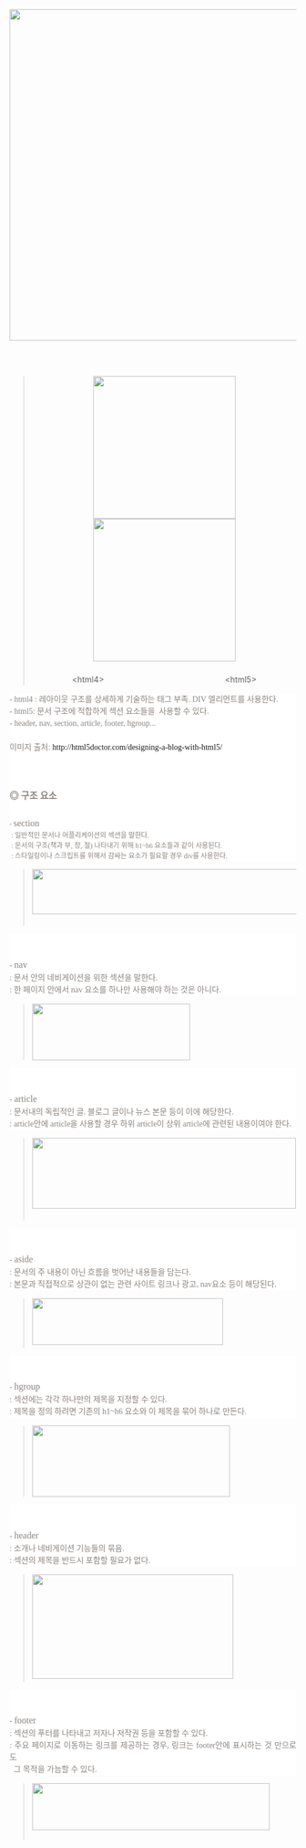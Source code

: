 <p><img id="se_object_1512707961821" src="http://blogfiles.naver.net/20161013_179/violetfoam_1476342013351G5XVr_JPEG/%BB%E7%C0%CC%C6%AE%B7%B9%C0%CC%BE%C6%BF%F4%B1%B8%C1%B6%BA%D0%BC%AE.jpg" class="__se_object" s_type="attachment" s_subtype="photo" style="width: 550px; height: 581px; border-color: rgb(0, 0, 0); rwidth:550px; rheight:581px;" width="550" height="581" imgqe="true" jsonvalue="%7B%7D" rwidth="550px" rheight="581px" sqeid="QE_151270791699197536">&nbsp;</p><p><br></p><blockquote class="se2_quote3"><div style="line-height: 1.5; text-align: center;"><img src="http://postfiles15.naver.net/20110325_110/kkogom_1301048422865vNUIE_GIF/html5-before1.gif?type=w2" width="250" height="250" id="20110325_110/kkogom_1301048422865vNUIE_GIF/html5-before1.gif" alt="" class="_photoImage" style="border: none rgb(0, 0, 0); cursor: pointer;"><img src="http://postfiles14.naver.net/20110325_61/kkogom_1301048422761eW6h5_GIF/html5-after1.gif?type=w2" width="250" height="250" id="20110325_61/kkogom_1301048422761eW6h5_GIF/html5-after1.gif" alt="" class="_photoImage" style="border: none rgb(0, 0, 0); cursor: pointer;" sqeid="QE_15127079207038272"></div><div style="line-height: 1.5; text-align: center;"><br></div><div style="line-height: 1.5; text-align: center;">&lt;html4&gt; &nbsp; &nbsp; &nbsp; &nbsp; &nbsp; &nbsp; &nbsp; &nbsp; &nbsp; &nbsp; &nbsp; &nbsp; &nbsp; &nbsp; &nbsp; &nbsp; &nbsp; &nbsp; &nbsp; &nbsp; &nbsp; &nbsp; &nbsp; &nbsp; &nbsp; &nbsp; &nbsp;&lt;html5&gt;</div></blockquote><div style="line-height: 1.5; color: rgb(138, 131, 126); font-family: 돋움; background-color: rgb(255, 255, 255);">- html4 : 레아이웃 구조를 상세하게 기술하는 태그 부족. DIV 엘리먼트를 사용한다.</div><div style="line-height: 1.5; color: rgb(138, 131, 126); font-family: 돋움; background-color: rgb(255, 255, 255);">- html5: 문서 구조에 적합하게 섹션 요소들을 &nbsp;사용할 수 있다.</div><div style="line-height: 1.5; color: rgb(138, 131, 126); font-family: 돋움; background-color: rgb(255, 255, 255);">- header,&nbsp;nav,&nbsp;section,&nbsp;article,&nbsp;footer,&nbsp;hgroup...<span style="font-size: 10pt;"></span></div><div style="line-height: 1.5; color: rgb(138, 131, 126); font-family: 돋움; background-color: rgb(255, 255, 255);"><br></div><div style="line-height: 1.5; color: rgb(138, 131, 126); font-family: 돋움; background-color: rgb(255, 255, 255);">이미지 출처:&nbsp;<a target="_blank" class="con_link" href="http://html5doctor.com/designing-a-blog-with-html5/" style="text-decoration: none; word-wrap: break-word;">http://html5doctor.com/designing-a-blog-with-html5/</a></div><div style="line-height: 1.5; color: rgb(138, 131, 126); font-family: 돋움; background-color: rgb(255, 255, 255);"><br></div><div style="line-height: 1.5; color: rgb(138, 131, 126); font-family: 돋움; background-color: rgb(255, 255, 255);"><br></div><div style="line-height: 1.5; color: rgb(138, 131, 126); font-family: 돋움; background-color: rgb(255, 255, 255);"><br></div><div style="line-height: 1.5; color: rgb(138, 131, 126); font-family: 돋움; background-color: rgb(255, 255, 255);"><b><span style="font-size: 12pt;">◎ 구조 요소</span></b></div><div style="line-height: 1.5; color: rgb(138, 131, 126); font-family: 돋움; background-color: rgb(255, 255, 255);"><b><span style="font-size: 12pt;"><br></span></b></div><div style="line-height: 1.5; color: rgb(138, 131, 126); font-family: 돋움; background-color: rgb(255, 255, 255);"><span style="font-size: 9pt;">-&nbsp;<span style="font-family: verdana; font-size: 12pt;">section</span></span></div><div style="line-height: 1.5; color: rgb(138, 131, 126); font-family: 돋움; background-color: rgb(255, 255, 255);"><span style="font-size: 9pt;">&nbsp;: 일반적인 문서나 어플리케이션의 섹션을 말한다.</span></div><div style="line-height: 1.5; color: rgb(138, 131, 126); font-family: 돋움; background-color: rgb(255, 255, 255);"><span style="font-size: 9pt;">&nbsp;: 문서의 구조(책과 부, 장, 절) 나타내기 위해 h1~h6 요소들과 같이 사용된다.</span></div><div style="line-height: 1.5; color: rgb(138, 131, 126); font-family: 돋움; background-color: rgb(255, 255, 255);"><span style="font-size: 9pt;">&nbsp;: 스타일링이나 스크립트를 위해서 감싸는 요소가 필요할 경우 div를 사용한다.</span></div><blockquote class="se2_quote3"><div style="line-height: 1.5; text-align: left;"><img src="http://postfiles6.naver.net/20110325_197/kkogom_1301048785294bQcIT_JPEG/01.jpg?type=w2" width="474" height="79" id="20110325_197/kkogom_1301048785294bQcIT_JPEG/01.jpg" alt="" class="_photoImage" style="border: none rgb(0, 0, 0); cursor: pointer;" sqeid="QE_151270792897245334">&nbsp;</div></blockquote><div style="line-height: 1.5; color: rgb(138, 131, 126); font-family: 돋움; text-align: justify; background-color: rgb(255, 255, 255);"><br></div><div style="line-height: 1.5; color: rgb(138, 131, 126); font-family: 돋움; text-align: justify; background-color: rgb(255, 255, 255);"><br></div><div style="line-height: 1.5; color: rgb(138, 131, 126); font-family: 돋움; text-align: justify; background-color: rgb(255, 255, 255);">-&nbsp;<span style="font-family: verdana; font-size: 12pt;">nav</span></div><div style="line-height: 1.5; color: rgb(138, 131, 126); font-family: 돋움; text-align: justify; background-color: rgb(255, 255, 255);">: 문서 안의 네비게이션을 위한 섹션을 말한다.</div><div style="line-height: 1.5; color: rgb(138, 131, 126); font-family: 돋움; text-align: justify; background-color: rgb(255, 255, 255);">: 한 페이지 안에서 nav 요소를 하나만 사용해야 하는 것은 아니다.</div><blockquote class="se2_quote3"><div style="line-height: 1.5;"><img src="http://postfiles15.naver.net/20110325_222/kkogom_13010496937478ycr2_JPEG/02.jpg?type=w2" width="277" height="99" id="20110325_222/kkogom_13010496937478ycr2_JPEG/02.jpg" alt="" class="_photoImage" style="border: none; cursor: pointer;"></div></blockquote><div style="line-height: 1.5; color: rgb(138, 131, 126); font-family: 돋움; text-align: justify; background-color: rgb(255, 255, 255);"><br></div><div style="line-height: 1.5; color: rgb(138, 131, 126); font-family: 돋움; text-align: justify; background-color: rgb(255, 255, 255);"><br></div><div style="line-height: 1.5; color: rgb(138, 131, 126); font-family: 돋움; text-align: justify; background-color: rgb(255, 255, 255);">-&nbsp;<span style="font-family: verdana; font-size: 12pt;">article</span></div><div style="line-height: 1.5; color: rgb(138, 131, 126); font-family: 돋움; text-align: justify; background-color: rgb(255, 255, 255);">: 문서내의 독립적인 글. 블로그 글이나 뉴스 본문 등이 이에 해당한다.</div><div style="line-height: 1.5; color: rgb(138, 131, 126); font-family: 돋움; text-align: justify; background-color: rgb(255, 255, 255);">: article안에 article을 사용할 경우 하위&nbsp;article이 상위&nbsp;article에 관련된 내용이여야 한다.</div><blockquote class="se2_quote3"><div style="line-height: 1.5;"><img src="http://postfiles16.naver.net/20110325_191/kkogom_1301050204853XgnWD_JPEG/03.jpg?type=w2" width="463" height="124" id="20110325_191/kkogom_1301050204853XgnWD_JPEG/03.jpg" alt="" class="_photoImage" style="border: none rgb(0, 0, 0); cursor: pointer;">&nbsp;</div></blockquote><div style="line-height: 1.5; color: rgb(138, 131, 126); font-family: 돋움; text-align: justify; background-color: rgb(255, 255, 255);"><div style="line-height: 1.5;"><br></div><div style="line-height: 1.5;"><br></div><div style="line-height: 1.5;">-&nbsp;<span style="font-family: verdana; font-size: 12pt;">aside</span></div><div style="line-height: 1.5;">: 문서의 주 내용이 아닌 흐름을 벗어난 내용들을 담는다.</div></div><div style="line-height: 1.5; color: rgb(138, 131, 126); font-family: 돋움; text-align: justify; background-color: rgb(255, 255, 255);">: 본문과 직접적으로 상관이 없는 관련 사이트 링크나 광고, nav요소 등이 해당된다.</div><blockquote class="se2_quote3"><div style="line-height: 1.5;"><img src="http://postfiles9.naver.net/20110325_40/kkogom_1301050722648hySTf_JPEG/04.jpg?type=w2" width="335" height="82" id="20110325_40/kkogom_1301050722648hySTf_JPEG/04.jpg" alt="" class="_photoImage" style="border: none; cursor: pointer;">&nbsp;</div></blockquote><div style="line-height: 1.5; color: rgb(138, 131, 126); font-family: 돋움; text-align: justify; background-color: rgb(255, 255, 255);"><div style="line-height: 1.5;"><br></div><div style="line-height: 1.5;"><br></div><div style="line-height: 1.5;">-&nbsp;<span style="font-family: verdana; font-size: 12pt;"><span class="Apple-style-span" style="line-height: 24px;">hgroup</span></span></div><div style="line-height: 1.5;">: 섹션에는 각각 하나만의 제목을 지정할 수 있다.</div></div><div style="line-height: 1.5; color: rgb(138, 131, 126); font-family: 돋움; text-align: justify; background-color: rgb(255, 255, 255);">: 제목을 정의 하려면 기존의 h1~h6 요소와 이 제목을 묶어 하나로 만든다.</div><blockquote class="se2_quote3"><div style="line-height: 1.5;"><img src="http://postfiles15.naver.net/20110325_190/kkogom_1301051393042qGQ0D_JPEG/05.jpg?type=w2" width="347" height="125" id="20110325_190/kkogom_1301051393042qGQ0D_JPEG/05.jpg" alt="" class="_photoImage" style="border: none; cursor: pointer;"></div></blockquote><div style="line-height: 1.5; color: rgb(138, 131, 126); font-family: 돋움; text-align: justify; background-color: rgb(255, 255, 255);"><br></div><div style="line-height: 1.5; color: rgb(138, 131, 126); font-family: 돋움; text-align: justify; background-color: rgb(255, 255, 255);"><br></div><div style="line-height: 1.5; color: rgb(138, 131, 126); font-family: 돋움; text-align: justify; background-color: rgb(255, 255, 255);">-&nbsp;<span style="font-family: verdana; font-size: 12pt;"><span class="Apple-style-span" style="line-height: 24px;">header</span></span></div><div style="line-height: 1.5; color: rgb(138, 131, 126); font-family: 돋움; text-align: justify; background-color: rgb(255, 255, 255);"><div style="line-height: 1.5;">: 소개나 네비게이션 기능들의 묶음.</div></div><div style="line-height: 1.5; color: rgb(138, 131, 126); font-family: 돋움; text-align: justify; background-color: rgb(255, 255, 255);">: 섹션의 제목을 반드시 포함할 필요가 없다.</div><blockquote class="se2_quote3"><div style="line-height: 1.5;"><img src="http://postfiles12.naver.net/20110325_75/kkogom_1301051799607jfk1f_JPEG/06.jpg?type=w2" width="353" height="183" id="20110325_75/kkogom_1301051799607jfk1f_JPEG/06.jpg" alt="" class="_photoImage" style="border: none; cursor: pointer;">&nbsp;</div></blockquote><div style="line-height: 1.5; color: rgb(138, 131, 126); font-family: 돋움; text-align: justify; background-color: rgb(255, 255, 255);"><div style="line-height: 1.5;"><br></div><div style="line-height: 1.5;"><br></div><div style="line-height: 1.5;">-&nbsp;<span style="font-family: verdana; font-size: 12pt;"><span class="Apple-style-span" style="line-height: 24px;">footer</span></span></div><div style="line-height: 1.5;">: 섹션의 푸터를 나타내고 저자나 저작권 등을 포함할 수 있다.</div></div><div style="line-height: 1.5; color: rgb(138, 131, 126); font-family: 돋움; text-align: justify; background-color: rgb(255, 255, 255);">: 주요 페이지로 이동하는 링크를 제공하는 경우, 링크는 footer안에 표시하는 것 만으로도</div><div style="line-height: 1.5; color: rgb(138, 131, 126); font-family: 돋움; text-align: justify; background-color: rgb(255, 255, 255);">&nbsp;&nbsp;그 목적을 가늠할 수 있다.</div><blockquote class="se2_quote3"><div style="line-height: 1.5;"><img src="http://postfiles3.naver.net/20110325_162/kkogom_1301052463895EKXIU_JPEG/07.jpg?type=w2" width="417" height="82" id="20110325_162/kkogom_1301052463895EKXIU_JPEG/07.jpg" alt="" class="_photoImage" style="border: none rgb(0, 0, 0); cursor: pointer;"><br></div><div>&nbsp;</div></blockquote>
